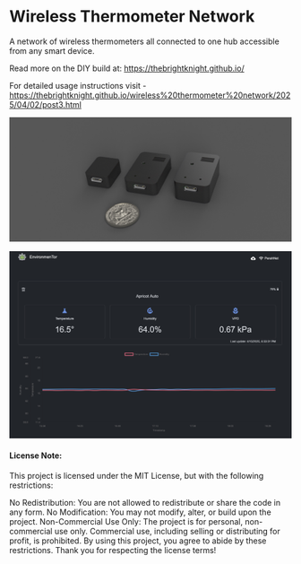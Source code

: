 # Wireless Thermometer Network

A network of wireless thermometers all connected to one hub accessible from any smart device.

Read more on the DIY build at: https://thebrightknight.github.io/

For detailed usage instructions visit - https://thebrightknight.github.io/wireless%20thermometer%20network/2025/04/02/post3.html

![](1.jpeg)

![](3.jpeg)


#### License Note:

This project is licensed under the MIT License, but with the following restrictions:

No Redistribution: You are not allowed to redistribute or share the code in any form.
No Modification: You may not modify, alter, or build upon the project.
Non-Commercial Use Only: The project is for personal, non-commercial use only. Commercial use, including selling or distributing for profit, is prohibited.
By using this project, you agree to abide by these restrictions. Thank you for respecting the license terms!
